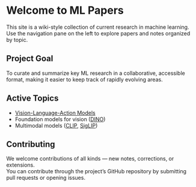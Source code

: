 # Welcome to ML Papers

This site is a wiki-style collection of current research in machine learning.  
Use the navigation pane on the left to explore papers and notes organized by topic.

## Project Goal
To curate and summarize key ML research in a collaborative, accessible format, making it easier to keep track of rapidly evolving areas.

## Active Topics
- [Vision-Language-Action Models](Vision-Language-Action-Models)  
- Foundation models for vision ([DINO](DINO))  
- Multimodal models ([CLIP](CLIP), [SigLIP](SigLIP))  

## Contributing
We welcome contributions of all kinds — new notes, corrections, or extensions.  
You can contribute through the project’s GitHub repository by submitting pull requests or opening issues.
